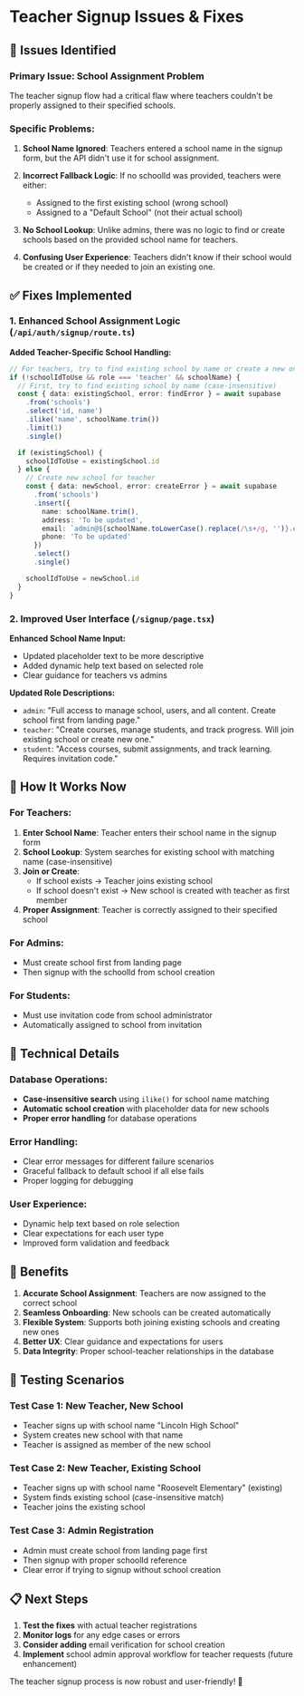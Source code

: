 # Teacher Signup Issues & Fixes

## 🚨 **Issues Identified**

### Primary Issue: School Assignment Problem
The teacher signup flow had a critical flaw where teachers couldn't be properly assigned to their specified schools.

### Specific Problems:

1. **School Name Ignored**: Teachers entered a school name in the signup form, but the API didn't use it for school assignment.

2. **Incorrect Fallback Logic**: If no schoolId was provided, teachers were either:
   - Assigned to the first existing school (wrong school)
   - Assigned to a "Default School" (not their actual school)

3. **No School Lookup**: Unlike admins, there was no logic to find or create schools based on the provided school name for teachers.

4. **Confusing User Experience**: Teachers didn't know if their school would be created or if they needed to join an existing one.

## ✅ **Fixes Implemented**

### 1. Enhanced School Assignment Logic (`/api/auth/signup/route.ts`)

**Added Teacher-Specific School Handling:**
```typescript
// For teachers, try to find existing school by name or create a new one
if (!schoolIdToUse && role === 'teacher' && schoolName) {
  // First, try to find existing school by name (case-insensitive)
  const { data: existingSchool, error: findError } = await supabase
    .from('schools')
    .select('id, name')
    .ilike('name', schoolName.trim())
    .limit(1)
    .single()

  if (existingSchool) {
    schoolIdToUse = existingSchool.id
  } else {
    // Create new school for teacher
    const { data: newSchool, error: createError } = await supabase
      .from('schools')
      .insert({
        name: schoolName.trim(),
        address: 'To be updated',
        email: `admin@${schoolName.toLowerCase().replace(/\s+/g, '')}.edu`,
        phone: 'To be updated'
      })
      .select()
      .single()

    schoolIdToUse = newSchool.id
  }
}
```

### 2. Improved User Interface (`/signup/page.tsx`)

**Enhanced School Name Input:**
- Updated placeholder text to be more descriptive
- Added dynamic help text based on selected role
- Clear guidance for teachers vs admins

**Updated Role Descriptions:**
- `admin`: "Full access to manage school, users, and all content. Create school first from landing page."
- `teacher`: "Create courses, manage students, and track progress. Will join existing school or create new one."
- `student`: "Access courses, submit assignments, and track learning. Requires invitation code."

## 🎯 **How It Works Now**

### For Teachers:
1. **Enter School Name**: Teacher enters their school name in the signup form
2. **School Lookup**: System searches for existing school with matching name (case-insensitive)
3. **Join or Create**:
   - If school exists → Teacher joins existing school
   - If school doesn't exist → New school is created with teacher as first member
4. **Proper Assignment**: Teacher is correctly assigned to their specified school

### For Admins:
- Must create school first from landing page
- Then signup with the schoolId from school creation

### For Students:
- Must use invitation code from school administrator
- Automatically assigned to school from invitation

## 🔧 **Technical Details**

### Database Operations:
- **Case-insensitive search** using `ilike()` for school name matching
- **Automatic school creation** with placeholder data for new schools
- **Proper error handling** for database operations

### Error Handling:
- Clear error messages for different failure scenarios
- Graceful fallback to default school if all else fails
- Proper logging for debugging

### User Experience:
- Dynamic help text based on role selection
- Clear expectations for each user type
- Improved form validation and feedback

## 🚀 **Benefits**

1. **Accurate School Assignment**: Teachers are now assigned to the correct school
2. **Seamless Onboarding**: New schools can be created automatically
3. **Flexible System**: Supports both joining existing schools and creating new ones
4. **Better UX**: Clear guidance and expectations for users
5. **Data Integrity**: Proper school-teacher relationships in the database

## 🧪 **Testing Scenarios**

### Test Case 1: New Teacher, New School
- Teacher signs up with school name "Lincoln High School"
- System creates new school with that name
- Teacher is assigned as member of the new school

### Test Case 2: New Teacher, Existing School
- Teacher signs up with school name "Roosevelt Elementary" (existing)
- System finds existing school (case-insensitive match)
- Teacher joins the existing school

### Test Case 3: Admin Registration
- Admin must create school from landing page first
- Then signup with proper schoolId reference
- Clear error if trying to signup without school creation

## 📋 **Next Steps**

1. **Test the fixes** with actual teacher registrations
2. **Monitor logs** for any edge cases or errors
3. **Consider adding** email verification for school creation
4. **Implement** school admin approval workflow for teacher requests (future enhancement)

The teacher signup process is now robust and user-friendly! 🎉


